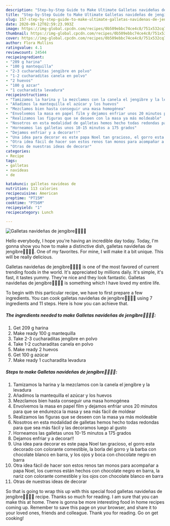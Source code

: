 ```yaml
---
description: "Step-by-Step Guide to Make Ultimate Galletas navideñas de jengibre🎅🏻🤶🏻"
title: "Step-by-Step Guide to Make Ultimate Galletas navideñas de jengibre🎅🏻🤶🏻"
slug: 157-step-by-step-guide-to-make-ultimate-galletas-navidenas-de-jengibre
date: 2020-09-12T02:59:23.993Z
image: https://img-global.cpcdn.com/recipes/0b509ebbc74ce4c8/751x532cq70/galletas-navidenas-de-jengibre🎅🏻🤶🏻-foto-principal.jpg
thumbnail: https://img-global.cpcdn.com/recipes/0b509ebbc74ce4c8/751x532cq70/galletas-navidenas-de-jengibre🎅🏻🤶🏻-foto-principal.jpg
cover: https://img-global.cpcdn.com/recipes/0b509ebbc74ce4c8/751x532cq70/galletas-navidenas-de-jengibre🎅🏻🤶🏻-foto-principal.jpg
author: Flora Mullins
ratingvalue: 4.1
reviewcount: 24544
recipeingredient:
- "209 g harina"
- "100 g mantequilla"
- "2-3 cucharaditas jengibre en polvo"
- "1-2 cucharaditas canela en polvo"
- "2 huevos"
- "100 g azcar"
- "1 cucharadita levadura"
recipeinstructions:
- "Tamizamos la harina y la mezclamos con la canela el jengibre y la levadura"
- "Añadimos la mantequilla el azúcar y los huevos"
- "Mezclamos bien hasta conseguir una masa homogénea"
- "Envolvemos la masa en papel film y dejamos enfriar unos 20 minutos para que se endurezca la masa y sea más fácil de moldear"
- "Realizamos las figuras que se deseen con la masa ya más moldeable"
- "Nosotros en esta modalidad de galletas hemos hecho todas redondas para que sea más fácil y las decoramos luego al gusto"
- "Horneamos las galletas unos 10-15 minutos a 175 grados"
- "Dejamos enfriar y a decorar!!"
- "Una idea para decorar es este papa Noel tan gracioso, el gorro esta decorado con colorante comestible, la borla del gorro y la barba con chocolate blanco en barra, y los ojos y boca con chocolate negro en barra"
- "Otra idea fácil de hacer son estos renos tan monos para acompañar a papa Noel, los cuernos están hechos con chocolate negro en barra, la nariz con colorante comestible y los ojos con chocolate blanco en barra"
- "Otras de nuestras ideas de decorar"
categories:
- Recipe
tags:
- galletas
- navideas
- de

katakunci: galletas navideas de 
nutrition: 113 calories
recipecuisine: American
preptime: "PT15M"
cooktime: "PT56M"
recipeyield: "1"
recipecategory: Lunch

---
```



![Galletas navideñas de jengibre🎅🏻🤶🏻](https://img-global.cpcdn.com/recipes/0b509ebbc74ce4c8/751x532cq70/galletas-navidenas-de-jengibre🎅🏻🤶🏻-foto-principal.jpg)

Hello everybody, I hope you're having an incredible day today. Today, I'm gonna show you how to make a distinctive dish, galletas navideñas de jengibre🎅🏻🤶🏻. One of my favorites. For mine, I will make it a bit unique. This will be really delicious.



Galletas navideñas de jengibre🎅🏻🤶🏻 is one of the most favored of current trending foods in the world. It's appreciated by millions daily. It's simple, it's fast, it tastes yummy. They're nice and they look fantastic. Galletas navideñas de jengibre🎅🏻🤶🏻 is something which I have loved my entire life.


To begin with this particular recipe, we have to first prepare a few ingredients. You can cook galletas navideñas de jengibre🎅🏻🤶🏻 using 7 ingredients and 11 steps. Here is how you can achieve that.

<!--inarticleads1-->

##### The ingredients needed to make Galletas navideñas de jengibre🎅🏻🤶🏻:

1. Get 209 g harina
1. Make ready 100 g mantequilla
1. Take 2-3 cucharaditas jengibre en polvo
1. Take 1-2 cucharaditas canela en polvo
1. Make ready 2 huevos
1. Get 100 g azúcar
1. Make ready 1 cucharadita levadura




<!--inarticleads2-->

##### Steps to make Galletas navideñas de jengibre🎅🏻🤶🏻:

1. Tamizamos la harina y la mezclamos con la canela el jengibre y la levadura
1. Añadimos la mantequilla el azúcar y los huevos
1. Mezclamos bien hasta conseguir una masa homogénea
1. Envolvemos la masa en papel film y dejamos enfriar unos 20 minutos para que se endurezca la masa y sea más fácil de moldear
1. Realizamos las figuras que se deseen con la masa ya más moldeable
1. Nosotros en esta modalidad de galletas hemos hecho todas redondas para que sea más fácil y las decoramos luego al gusto
1. Horneamos las galletas unos 10-15 minutos a 175 grados
1. Dejamos enfriar y a decorar!!
1. Una idea para decorar es este papa Noel tan gracioso, el gorro esta decorado con colorante comestible, la borla del gorro y la barba con chocolate blanco en barra, y los ojos y boca con chocolate negro en barra
1. Otra idea fácil de hacer son estos renos tan monos para acompañar a papa Noel, los cuernos están hechos con chocolate negro en barra, la nariz con colorante comestible y los ojos con chocolate blanco en barra
1. Otras de nuestras ideas de decorar




So that is going to wrap this up with this special food galletas navideñas de jengibre🎅🏻🤶🏻 recipe. Thanks so much for reading. I am sure that you can make this at home. There is gonna be more interesting food in home recipes coming up. Remember to save this page on your browser, and share it to your loved ones, friends and colleague. Thank you for reading. Go on get cooking!
